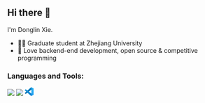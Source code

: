 ## Hi there 👋

I'm Donglin Xie.
- 👨‍🎓 Graduate student at Zhejiang University
- 🍒 Love backend-end development, open source & competitive programming
<!-- <a href=""><img src="https://media.giphy.com/media/SWoSkN6DxTszqIKEqv/giphy.gif" align="right" height="275" /></a> -->


### Languages and Tools:

<code><img height="20" src="https://i.loli.net/2021/09/07/SelduMoj5NRyvrx.png"></code>
<code><img height="20" src="https://i.loli.net/2021/09/07/g9mnewC3BEX1pfL.png"></code>
<code><img height="20" src="https://raw.githubusercontent.com/github/explore/80688e429a7d4ef2fca1e82350fe8e3517d3494d/topics/visual-studio-code/visual-studio-code.png"></code>

